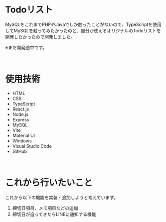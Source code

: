 # Todoリスト

MySQLをこれまでPHPやJavaでしか触ったことがないので、TypeScriptを使用してMySQLを触ってみたかったのと、自分が使えるオリジナルのTodoリストを開発したかったので開発しました。

※まだ開発途中です。

<br>

# 使用技術

- HTML
- CSS
- TypeScript
- React.js
- Node.js
- Express
- MySQL
- Vite
- Material UI
- Windows
- Visual Studio Code
- GitHub

<br>

# これから行いたいこと

これから以下の機能を実装・追加しようと考えています。

1.  締切日項目、メモ項目などの追加
2.  締切日が迫ってきたらLINEに通知する機能
